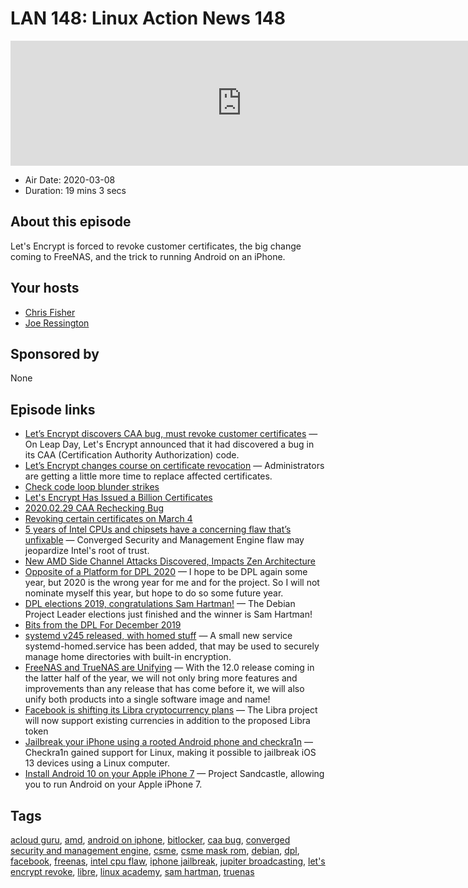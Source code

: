 # LAN 148: Linux Action News 148

<iframe src="https://player.fireside.fm/v2/DAcK9LdX+1el00KuU?theme=dark" width="740" height="200" frameborder="0" scrolling="no"></iframe>

* Air Date: 2020-03-08
* Duration: 19 mins 3 secs

## About this episode

Let's Encrypt is forced to revoke customer certificates, the big change coming to FreeNAS, and the trick to running Android on an iPhone.

## Your hosts
* [Chris Fisher](https://linuxactionnews.com/hosts/chris)
* [Joe Ressington](https://linuxactionnews.com/hosts/joe)

## Sponsored by

None



## Episode links

  * [Let’s Encrypt discovers CAA bug, must revoke customer certificates](https://arstechnica.com/information-technology/2020/03/lets-encrypt-revoking-https-certs-due-to-certificate-authority-bug/ "Let’s Encrypt discovers CAA bug, must revoke customer certificates") — On Leap Day, Let's Encrypt announced that it had discovered a bug in its CAA (Certification Authority Authorization) code.
  * [Let’s Encrypt changes course on certificate revocation](https://arstechnica.com/information-technology/2020/03/lets-encrypt-holds-off-on-revocation-of-certificates/ "Let’s Encrypt changes course on certificate revocation") — Administrators are getting a little more time to replace affected certificates.
  * [Check code loop blunder strikes](https://www.theregister.co.uk/2020/03/03/lets_encrypt_cert_revocation/ "Check code loop blunder strikes")
  * [Let's Encrypt Has Issued a Billion Certificates](https://letsencrypt.org/2020/02/27/one-billion-certs.html "Let's Encrypt Has Issued a Billion Certificates")
  * [2020.02.29 CAA Rechecking Bug](https://community.letsencrypt.org/t/2020-02-29-caa-rechecking-bug/114591 "2020.02.29 CAA Rechecking Bug")
  * [Revoking certain certificates on March 4](https://community.letsencrypt.org/t/revoking-certain-certificates-on-march-4/114864 "Revoking certain certificates on March 4")
  * [5 years of Intel CPUs and chipsets have a concerning flaw that’s unfixable](https://arstechnica.com/information-technology/2020/03/5-years-of-intel-cpus-and-chipsets-have-a-concerning-flaw-thats-unfixable/ "5 years of Intel CPUs and chipsets have a concerning flaw that’s unfixable") — Converged Security and Management Engine flaw may jeopardize Intel's root of trust.
  * [New AMD Side Channel Attacks Discovered, Impacts Zen Architecture](https://www.tomshardware.com/uk/news/new-amd-side-channel-attacks-discovered-impacts-zen-architecture "New AMD Side Channel Attacks Discovered, Impacts Zen Architecture")
  * [Opposite of a Platform for DPL 2020](https://lists.debian.org/debian-vote/2020/03/msg00000.html "Opposite of a Platform for DPL 2020") — I hope to be DPL again some year, but 2020 is the wrong year for me and for the project. So I will not nominate myself this year, but hope to do so some future year.
  * [DPL elections 2019, congratulations Sam Hartman!](https://bits.debian.org/2019/04/results-dpl-elections-2019.html "DPL elections 2019, congratulations Sam Hartman!") — The Debian Project Leader elections just finished and the winner is Sam Hartman!
  * [Bits from the DPL For December 2019](https://lists.debian.org/debian-devel-announce/2020/01/msg00003.html "Bits from the DPL For December 2019")
  * [systemd v245 released, with homed stuff](https://github.com/systemd/systemd/blob/v245/NEWS "systemd v245 released, with homed stuff") — A small new service systemd-homed.service has been added, that may be used to securely manage home directories with built-in encryption.
  * [FreeNAS and TrueNAS are Unifying](https://www.ixsystems.com/blog/freenas-truenas-unification/ "FreeNAS and TrueNAS are Unifying") — With the 12.0 release coming in the latter half of the year, we will not only bring more features and improvements than any release that has come before it, we will also unify both products into a single software image and name!
  * [Facebook is shifting its Libra cryptocurrency plans](https://www.theverge.com/2020/3/3/21163658/facebook-libra-cryptocurrency-token-ditching-plans-calibra-wallet-delay "Facebook is shifting its Libra cryptocurrency plans") — The Libra project will now support existing currencies in addition to the proposed Libra token
  * [Jailbreak your iPhone using a rooted Android phone and checkra1n](https://www.xda-developers.com/jailbreak-apple-iphone-using-checkra1n-rooted-android-phone/ "Jailbreak your iPhone using a rooted Android phone and checkra1n") — Checkra1n gained support for Linux, making it possible to jailbreak iOS 13 devices using a Linux computer.
  * [Install Android 10 on your Apple iPhone 7](https://www.xda-developers.com/install-android-10-apple-iphone-7-plus-project-sandcastle-checkra1n-jailbreak/ "Install Android 10 on your Apple iPhone 7") — Project Sandcastle, allowing you to run Android on your Apple iPhone 7.



## Tags

[acloud guru](https://linuxactionnews.com/tags/acloud%20guru), [amd](https://linuxactionnews.com/tags/amd), [android on iphone](https://linuxactionnews.com/tags/android%20on%20iphone), [bitlocker](https://linuxactionnews.com/tags/bitlocker), [caa bug](https://linuxactionnews.com/tags/caa%20bug), [converged security and management engine](https://linuxactionnews.com/tags/converged%20security%20and%20management%20engine), [csme](https://linuxactionnews.com/tags/csme), [csme mask rom](https://linuxactionnews.com/tags/csme%20mask%20rom), [debian](https://linuxactionnews.com/tags/debian), [dpl](https://linuxactionnews.com/tags/dpl), [facebook](https://linuxactionnews.com/tags/facebook), [freenas](https://linuxactionnews.com/tags/freenas), [intel cpu flaw](https://linuxactionnews.com/tags/intel%20cpu%20flaw), [iphone jailbreak](https://linuxactionnews.com/tags/iphone%20jailbreak), [jupiter broadcasting](https://linuxactionnews.com/tags/jupiter%20broadcasting), [let's encrypt revoke](https://linuxactionnews.com/tags/let's%20encrypt%20revoke), [libre](https://linuxactionnews.com/tags/libre), [linux academy](https://linuxactionnews.com/tags/linux%20academy), [sam hartman](https://linuxactionnews.com/tags/sam%20hartman), [truenas](https://linuxactionnews.com/tags/truenas)